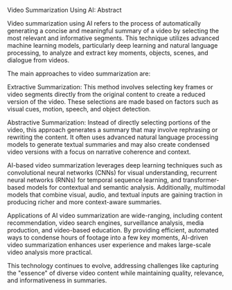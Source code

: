 Video Summarization Using AI: Abstract

Video summarization using AI refers to the process of automatically generating a concise and meaningful summary of a video by selecting the most relevant and informative segments. This technique utilizes advanced machine learning models, particularly deep learning and natural language processing, to analyze and extract key moments, objects, scenes, and dialogue from videos.

The main approaches to video summarization are:

Extractive Summarization: This method involves selecting key frames or video segments directly from the original content to create a reduced version of the video. These selections are made based on factors such as visual cues, motion, speech, and object detection.

Abstractive Summarization: Instead of directly selecting portions of the video, this approach generates a summary that may involve rephrasing or rewriting the content. It often uses advanced natural language processing models to generate textual summaries and may also create condensed video versions with a focus on narrative coherence and context.

AI-based video summarization leverages deep learning techniques such as convolutional neural networks (CNNs) for visual understanding, recurrent neural networks (RNNs) for temporal sequence learning, and transformer-based models for contextual and semantic analysis. Additionally, multimodal models that combine visual, audio, and textual inputs are gaining traction in producing richer and more context-aware summaries.

Applications of AI video summarization are wide-ranging, including content recommendation, video search engines, surveillance analysis, media production, and video-based education. By providing efficient, automated ways to condense hours of footage into a few key moments, AI-driven video summarization enhances user experience and makes large-scale video analysis more practical.

This technology continues to evolve, addressing challenges like capturing the "essence" of diverse video content while maintaining quality, relevance, and informativeness in summaries.
